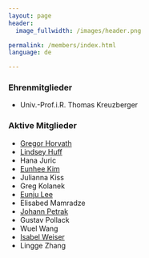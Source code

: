 ```yaml
---
layout: page
header:
  image_fullwidth: /images/header.png

permalink: /members/index.html
language: de

---
```



### Ehrenmitglieder

* Univ.-Prof.i.R. Thomas Kreuzberger

### Aktive Mitglieder

* [Gregor Horvath](/members/gregor_horvath)
* [Lindsey Huff](/members/lindsey_huff)
* Hana Juric
* [Eunhee Kim](/members/eunhee_kim)
* Julianna Kiss
* Greg Kolanek
* [Eunju Lee](/members/eunju_lee)
* Elisabed Mamradze
* [Johann Petrak](/members/johann_petrak)
* Gustav Pollack
* Wuel Wang
* [Isabel Weiser](/members/isabel_weiser)
* Lingge Zhang 


